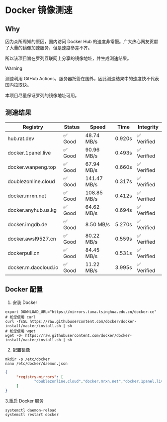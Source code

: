 # Docker 镜像测速

## Why

因为众所周知的原因，国内访问 Docker Hub 的速度非常慢。广大热心网友贡献了大量的镜像加速服务，但是速度参差不齐。


所以该项目旨在罗列互联网上分享的镜像地址，并生成测速结果。

> [!WARNING]
> 测速利用 GitHub Actions，服务器托管在国外，因此测速结果中的速度快不代表国内拉取快。
>

本项目尽量保证罗列的镜像地址可用。

## 测速结果

| Registry | Status | Speed | Time | Integrity |
|----------|--------|-------|------|-----------|
| hub.rat.dev | ✅ Good | 48.74 MB/s | 0.920s | ✅ Verified |
| docker.1panel.live | ✅ Good | 90.96 MB/s | 0.493s | ✅ Verified |
| docker.wanpeng.top | ✅ Good | 67.94 MB/s | 0.660s | ✅ Verified |
| doublezonline.cloud | ✅ Good | 141.47 MB/s | 0.317s | ✅ Verified |
| docker.mrxn.net | ✅ Good | 108.85 MB/s | 0.412s | ✅ Verified |
| docker.anyhub.us.kg | ✅ Good | 64.62 MB/s | 0.694s | ✅ Verified |
| docker.imgdb.de | ✅ Good | 8.50 MB/s | 5.270s | ✅ Verified |
| docker.awsl9527.cn | ✅ Good | 80.22 MB/s | 0.559s | ✅ Verified |
| dockerpull.cn | ✅ Good | 84.45 MB/s | 0.531s | ✅ Verified |
| docker.m.daocloud.io | ✅ Good | 11.22 MB/s | 3.995s | ✅ Verified |

## Docker 配置

1. 安装 Docker
```shell
export DOWNLOAD_URL="https://mirrors.tuna.tsinghua.edu.cn/docker-ce"
# 如您使用 curl
curl -fsSL https://raw.githubusercontent.com/docker/docker-install/master/install.sh | sh
# 如您使用 wget
wget -O- https://raw.githubusercontent.com/docker/docker-install/master/install.sh | sh
```

2. 配置镜像

```shell
mkdir -p /etc/docker
nano /etc/docker/daemon.json
```

```json
{
     "registry-mirrors": [
             "doublezonline.cloud","docker.mrxn.net","docker.1panel.live"
     ]
}
```

 3.重启 Docker 服务
```shell
systemctl daemon-reload
systemctl restart docker
```
